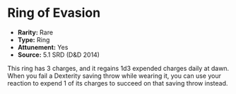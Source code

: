 # Ring of Evasion

- **Rarity:** Rare
- **Type:** Ring
- **Attunement:** Yes
- **Source:** 5.1 SRD (D&D 2014)

This ring has 3 charges, and it regains 1d3 expended charges daily at dawn. When you fail a Dexterity saving throw while wearing it, you can use your reaction to expend 1 of its charges to succeed on that saving throw instead.
